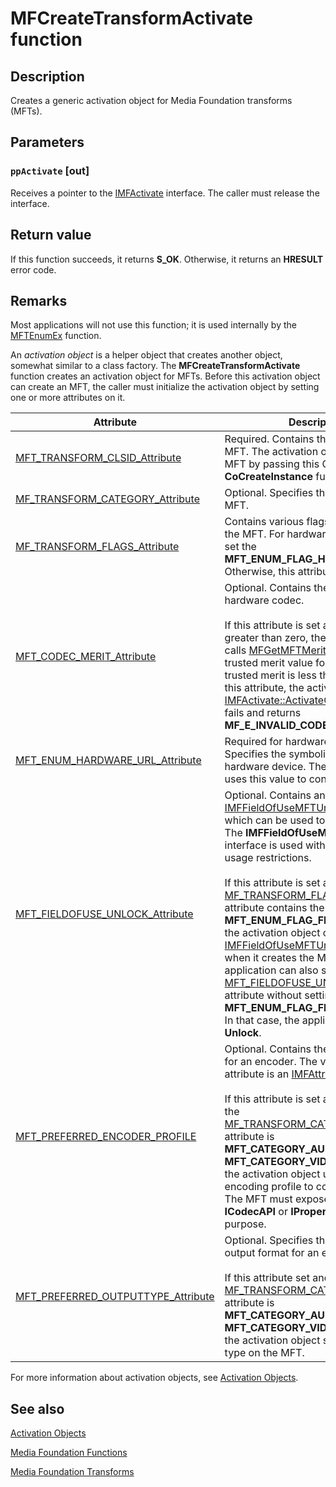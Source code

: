 # MFCreateTransformActivate function

## Description

Creates a generic activation object for Media Foundation transforms (MFTs).

## Parameters

### `ppActivate` [out]

Receives a pointer to the [IMFActivate](https://learn.microsoft.com/windows/desktop/api/mfobjects/nn-mfobjects-imfactivate) interface.
The caller must release the interface.

## Return value

If this function succeeds, it returns **S_OK**. Otherwise, it returns an **HRESULT** error code.

## Remarks

Most applications will not use this function; it is used internally by the [MFTEnumEx](https://learn.microsoft.com/windows/desktop/api/mfapi/nf-mfapi-mftenumex) function.

An *activation object* is a helper object that creates another object, somewhat similar to a class factory. The **MFCreateTransformActivate** function creates an activation object for MFTs. Before this activation object can create an MFT, the caller must initialize the activation object by setting one or more attributes on it.

| Attribute | Description |
| --- | --- |
| [MFT_TRANSFORM_CLSID_Attribute](https://learn.microsoft.com/windows/desktop/medfound/mft-transform-clsid-attribute) | Required. Contains the CLSID of the MFT. The activation object creates the MFT by passing this CLSID to the **CoCreateInstance** function. |
| [MF_TRANSFORM_CATEGORY_Attribute](https://learn.microsoft.com/windows/desktop/medfound/mf-transform-category-attribute) | Optional. Specifies the category of the MFT. |
| [MF_TRANSFORM_FLAGS_Attribute](https://learn.microsoft.com/windows/desktop/medfound/mf-transform-flags-attribute) | Contains various flags that describe the MFT. For hardware-based MFTs, set the **MFT_ENUM_FLAG_HARDWARE** flag. Otherwise, this attribute is optional. |
| [MFT_CODEC_MERIT_Attribute](https://learn.microsoft.com/windows/desktop/medfound/mft-codec-merit-attribute) | Optional. Contains the merit value of a hardware codec.<br><br>If this attribute is set and its value is greater than zero, the activation object calls [MFGetMFTMerit](https://learn.microsoft.com/windows/desktop/api/mfapi/nf-mfapi-mfgetmftmerit) to get the trusted merit value for the MFT. If the trusted merit is less than the value of this attribute, the activation object's [IMFActivate::ActivateObject](https://learn.microsoft.com/windows/desktop/api/mfobjects/nf-mfobjects-imfactivate-activateobject) method fails and returns **MF_E_INVALID_CODEC_MERIT**. |
| [MFT_ENUM_HARDWARE_URL_Attribute](https://learn.microsoft.com/windows/desktop/medfound/mft-enum-hardware-url-attribute) | Required for hardware-based MFTs. Specifies the symbolic link for the hardware device. The device proxy uses this value to configure the MFT. |
| [MFT_FIELDOFUSE_UNLOCK_Attribute](https://learn.microsoft.com/windows/desktop/medfound/mft-fieldofuse-unlock-attribute) | Optional. Contains an [IMFFieldOfUseMFTUnlock](https://learn.microsoft.com/windows/desktop/api/mfidl/nn-mfidl-imffieldofusemftunlock) pointer, which can be used to unlock the MFT. The **IMFFieldOfUseMFTUnlock** interface is used with MFTs that have usage restrictions.<br><br>If this attribute is set and the [MF_TRANSFORM_FLAGS_Attribute](https://learn.microsoft.com/windows/desktop/medfound/mf-transform-flags-attribute) attribute contains the **MFT_ENUM_FLAG_FIELDOFUSE** flag, the activation object calls [IMFFieldOfUseMFTUnlock::Unlock](https://learn.microsoft.com/windows/desktop/api/mfidl/nf-mfidl-imffieldofusemftunlock-unlock) when it creates the MFT. An application can also set the [MFT_FIELDOFUSE_UNLOCK_Attribute](https://learn.microsoft.com/windows/desktop/medfound/mft-fieldofuse-unlock-attribute) attribute without setting the **MFT_ENUM_FLAG_FIELDOFUSE** flag. In that case, the application must call **Unlock**. |
| [MFT_PREFERRED_ENCODER_PROFILE](https://learn.microsoft.com/windows/desktop/medfound/mft-preferred-encoder-profile) | Optional. Contains the encoding profile for an encoder. The value of this attribute is an [IMFAttributes](https://learn.microsoft.com/windows/desktop/api/mfobjects/nn-mfobjects-imfattributes) pointer.<br><br>If this attribute is set and the value of the [MF_TRANSFORM_CATEGORY_Attribute](https://learn.microsoft.com/windows/desktop/medfound/mf-transform-category-attribute) attribute is **MFT_CATEGORY_AUDIO_ENCODER** or **MFT_CATEGORY_VIDEO_ENCODER**, the activation object uses the encoding profile to configure the MFT. The MFT must expose either **ICodecAPI** or **IPropertyStore** for this purpose. |
| [MFT_PREFERRED_OUTPUTTYPE_Attribute](https://learn.microsoft.com/windows/desktop/medfound/mft-preferred-outputtype-attribute) | Optional. Specifies the preferred output format for an encoder.<br><br>If this attribute set and the value of the [MF_TRANSFORM_CATEGORY_Attribute](https://learn.microsoft.com/windows/desktop/medfound/mf-transform-category-attribute) attribute is **MFT_CATEGORY_AUDIO_ENCODER** or **MFT_CATEGORY_VIDEO_ENCODER**, the activation object sets this media type on the MFT. |

For more information about activation objects, see [Activation Objects](https://learn.microsoft.com/windows/desktop/medfound/activation-objects).

## See also

[Activation Objects](https://learn.microsoft.com/windows/desktop/medfound/activation-objects)

[Media Foundation Functions](https://learn.microsoft.com/windows/desktop/medfound/media-foundation-functions)

[Media Foundation Transforms](https://learn.microsoft.com/windows/desktop/medfound/media-foundation-transforms)